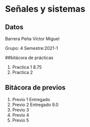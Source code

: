 # Señales y sistemas 

## Datos
Barrera Peña Víctor Miguel

Grupo: 4
Semestre:2021-1

##bitácora de prácticas

1. Practica 1  8.75
2. Practica 2


## Bitácora de previos

1. Previo 1 Entregado
2. Previo 2 Entregado   9.0
3. Previo 3
4. Previo 4
5. Previo 5

